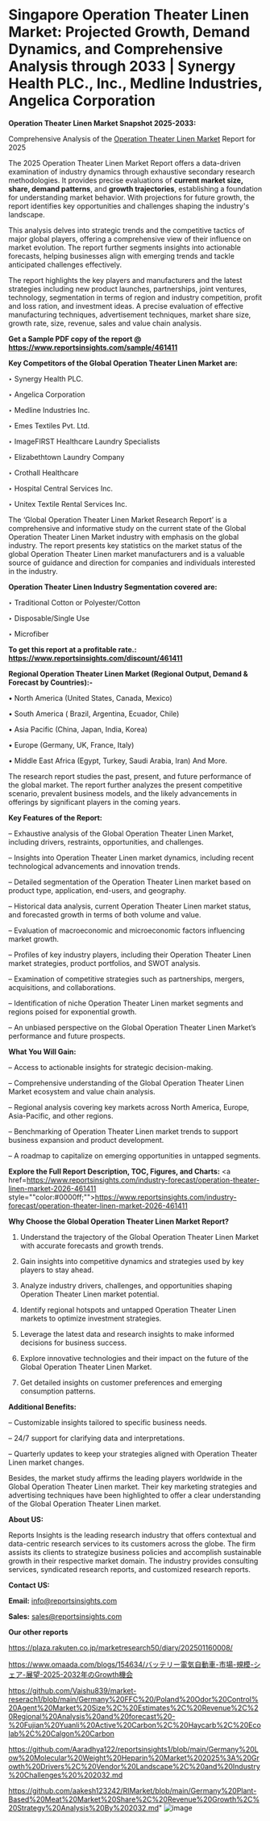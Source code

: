 # Singapore Operation Theater Linen Market: Projected Growth, Demand Dynamics, and Comprehensive Analysis through 2033 | Synergy Health PLC., Inc., Medline Industries, Angelica Corporation

<strong>Operation Theater Linen Market Snapshot 2025-2033:</strong>

Comprehensive Analysis of the <a href=https://www.reportsinsights.com/sample/461411>Operation Theater Linen Market</a> Report for 2025

The 2025 Operation Theater Linen Market Report offers a data-driven examination of industry dynamics through exhaustive secondary research methodologies. It provides precise evaluations of <strong>current market size, share, demand patterns</strong>, and <strong>growth trajectories</strong>, establishing a foundation for understanding market behavior. With projections for future growth, the report identifies key opportunities and challenges shaping the industry's landscape.

This analysis delves into strategic trends and the competitive tactics of major global players, offering a comprehensive view of their influence on market evolution. The report further segments insights into actionable forecasts, helping businesses align with emerging trends and tackle anticipated challenges effectively.

The report highlights the key players and manufacturers and the latest strategies including new product launches, partnerships, joint ventures, technology, segmentation in terms of region and industry competition, profit and loss ration, and investment ideas. A precise evaluation of effective manufacturing techniques, advertisement techniques, market share size, growth rate, size, revenue, sales and value chain analysis.

<strong>Get a Sample PDF copy of the report @ <a href=https://www.reportsinsights.com/sample/461411 style=color:#0000ff;>https://www.reportsinsights.com/sample/461411</a></strong>

<strong>Key Competitors of the Global Operation Theater Linen Market are:</strong>

‣ Synergy Health PLC.

‣ Angelica Corporation

‣ Medline Industries Inc.

‣ Emes Textiles Pvt. Ltd.

‣ ImageFIRST Healthcare Laundry Specialists

‣ Elizabethtown Laundry Company

‣ Crothall Healthcare

‣ Hospital Central Services Inc.

‣ Unitex Textile Rental Services Inc.

The ‘Global Operation Theater Linen Market Research Report’ is a comprehensive and informative study on the current state of the Global Operation Theater Linen Market industry with emphasis on the global industry. The report presents key statistics on the market status of the global Operation Theater Linen market manufacturers and is a valuable source of guidance and direction for companies and individuals interested in the industry.

<strong>Operation Theater Linen Industry Segmentation covered are:</strong>

‣ Traditional Cotton or Polyester/Cotton

‣ Disposable/Single Use

‣ Microfiber

<strong>To get this report at a profitable rate.: <a href=https://www.reportsinsights.com/discount/461411 style=color:#0000ff;>https://www.reportsinsights.com/discount/461411</a></strong>

<strong>Regional Operation Theater Linen Market (Regional Output, Demand &amp; Forecast by Countries):-</strong>

• North America (United States, Canada, Mexico)

• South America ( Brazil, Argentina, Ecuador, Chile)

• Asia Pacific (China, Japan, India, Korea)

• Europe (Germany, UK, France, Italy)

• Middle East Africa (Egypt, Turkey, Saudi Arabia, Iran) And More.

The research report studies the past, present, and future performance of the global market. The report further analyzes the present competitive scenario, prevalent business models, and the likely advancements in offerings by significant players in the coming years.

<strong>Key Features of the Report:</strong>

– Exhaustive analysis of the Global Operation Theater Linen Market, including drivers, restraints, opportunities, and challenges.

– Insights into Operation Theater Linen market dynamics, including recent technological advancements and innovation trends.

– Detailed segmentation of the Operation Theater Linen market based on product type, application, end-users, and geography.

– Historical data analysis, current Operation Theater Linen market status, and forecasted growth in terms of both volume and value.

– Evaluation of macroeconomic and microeconomic factors influencing market growth.

– Profiles of key industry players, including their Operation Theater Linen market strategies, product portfolios, and SWOT analysis.

– Examination of competitive strategies such as partnerships, mergers, acquisitions, and collaborations.

– Identification of niche Operation Theater Linen market segments and regions poised for exponential growth.

– An unbiased perspective on the Global Operation Theater Linen Market’s performance and future prospects.

<strong>What You Will Gain:</strong>

– Access to actionable insights for strategic decision-making.

– Comprehensive understanding of the Global Operation Theater Linen Market ecosystem and value chain analysis.

– Regional analysis covering key markets across North America, Europe, Asia-Pacific, and other regions.

– Benchmarking of Operation Theater Linen market trends to support business expansion and product development.

– A roadmap to capitalize on emerging opportunities in untapped segments.

<strong>Explore the Full Report Description, TOC, Figures, and Charts:</strong>
<a href=https://www.reportsinsights.com/industry-forecast/operation-theater-linen-market-2026-461411 style=""color:#0000ff;"">https://www.reportsinsights.com/industry-forecast/operation-theater-linen-market-2026-461411</a>

<strong>Why Choose the Global Operation Theater Linen Market Report?</strong>

1. Understand the trajectory of the Global Operation Theater Linen Market with accurate forecasts and growth trends.

2. Gain insights into competitive dynamics and strategies used by key players to stay ahead.

3. Analyze industry drivers, challenges, and opportunities shaping Operation Theater Linen market potential.

4. Identify regional hotspots and untapped Operation Theater Linen markets to optimize investment strategies.

5. Leverage the latest data and research insights to make informed decisions for business success.

6. Explore innovative technologies and their impact on the future of the Global Operation Theater Linen Market.

7. Get detailed insights on customer preferences and emerging consumption patterns.

<strong>Additional Benefits:</strong>

– Customizable insights tailored to specific business needs.

– 24/7 support for clarifying data and interpretations.

– Quarterly updates to keep your strategies aligned with Operation Theater Linen market changes.

Besides, the market study affirms the leading players worldwide in the Global Operation Theater Linen market. Their key marketing strategies and advertising techniques have been highlighted to offer a clear understanding of the Global Operation Theater Linen market.

<strong><strong>About US</strong>:</strong>

Reports Insights is the leading research industry that offers contextual and data-centric research services to its customers across the globe. The firm assists its clients to strategize business policies and accomplish sustainable growth in their respective market domain. The industry provides consulting services, syndicated research reports, and customized research reports.

<strong>Contact US:</strong>

<p class=><b>Email:</b> <a href=mailto:info@reportsinsights.com>info@reportsinsights.com</a></p>
<p class=><b>Sales:</b> <a href=mailto:sales@reportsinsights.com>sales@reportsinsights.com</a></p>

<strong>Our other reports</strong>

<a href=https://plaza.rakuten.co.jp/marketresearch50/diary/202501160008/>https://plaza.rakuten.co.jp/marketresearch50/diary/202501160008/</a>

<a href=https://www.omaada.com/blogs/154634/バッテリー電気自動車-市場-規模-シェア-展望-2025-2032年のGrowth機会>https://www.omaada.com/blogs/154634/バッテリー電気自動車-市場-規模-シェア-展望-2025-2032年のGrowth機会</a>

<a href=https://github.com/Vaishu839/market-reserach1/blob/main/Germany%20FFC%20/Poland%20Odor%20Control%20Agent%20Market%20Size%2C%20Estimates%2C%20Revenue%2C%20Regional%20Analysis%20and%20forecast%20-%20Fujian%20Yuanli%20Active%20Carbon%2C%20Haycarb%2C%20Ecolab%2C%20Calgon%20Carbon>https://github.com/Vaishu839/market-reserach1/blob/main/Germany%20FFC%20/Poland%20Odor%20Control%20Agent%20Market%20Size%2C%20Estimates%2C%20Revenue%2C%20Regional%20Analysis%20and%20forecast%20-%20Fujian%20Yuanli%20Active%20Carbon%2C%20Haycarb%2C%20Ecolab%2C%20Calgon%20Carbon</a>

<a href=https://github.com/Aaradhya122/reportsinsights1/blob/main/Germany%20Low%20Molecular%20Weight%20Heparin%20Market%202025%3A%20Growth%20Drivers%2C%20Vendor%20Landscape%2C%20and%20Industry%20Challenges%20%202032.md>https://github.com/Aaradhya122/reportsinsights1/blob/main/Germany%20Low%20Molecular%20Weight%20Heparin%20Market%202025%3A%20Growth%20Drivers%2C%20Vendor%20Landscape%2C%20and%20Industry%20Challenges%20%202032.md</a>

<a href=https://github.com/aakesh123242/RIMarket/blob/main/Germany%20Plant-Based%20Meat%20Market%20Share%2C%20Revenue%20Growth%2C%20Strategy%20Analysis%20By%202032.md>https://github.com/aakesh123242/RIMarket/blob/main/Germany%20Plant-Based%20Meat%20Market%20Share%2C%20Revenue%20Growth%2C%20Strategy%20Analysis%20By%202032.md</a>"
![image](https://github.com/user-attachments/assets/a243f5bc-05f2-4013-8f65-8b44fab8ddd4)
